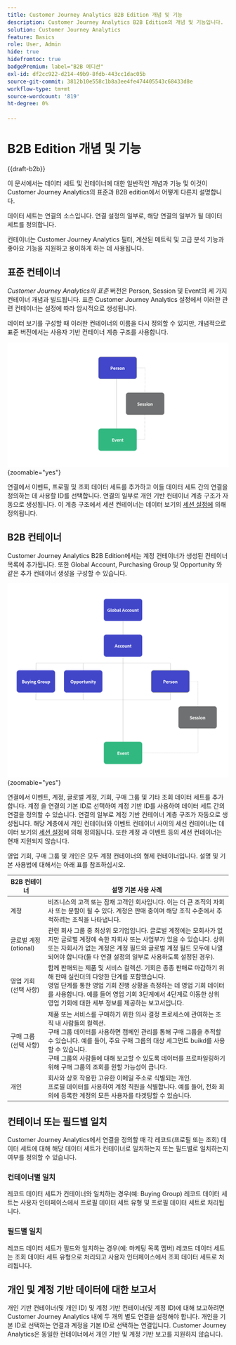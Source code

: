 ```yaml
---
title: Customer Journey Analytics B2B Edition 개념 및 기능
description: Customer Journey Analytics B2B Edition의 개념 및 기능입니다.
solution: Customer Journey Analytics
feature: Basics
role: User, Admin
hide: true
hidefromtoc: true
badgePremium: label="B2B 에디션"
exl-id: df2cc922-d214-49b9-8fdb-443cc1dac05b
source-git-commit: 3812b10e558c1b8a3ee4fe474405543c68433d8e
workflow-type: tm+mt
source-wordcount: '819'
ht-degree: 0%

---
```


# B2B Edition 개념 및 기능

{{draft-b2b}}

이 문서에서는 데이터 세트 및 컨테이너에 대한 일반적인 개념과 기능 및 이것이 Customer Journey Analytics의 표준과 B2B edition에서 어떻게 다른지 설명합니다.

데이터 세트는 연결의 소스입니다. 연결 설정의 일부로, 해당 연결의 일부가 될 데이터 세트를 정의합니다.

컨테이너는 Customer Journey Analytics 필터, 계산된 메트릭 및 고급 분석 기능과 좋아요 기능을 지원하고 용이하게 하는 데 사용됩니다.




## 표준 컨테이너

*Customer Journey Analytics의 표준* 버전은 Person, Session 및 Event의 세 가지 컨테이너 개념과 빌드됩니다. 표준 Customer Journey Analytics 설정에서 이러한 관련 컨테이너는 설정에 따라 암시적으로 생성됩니다.

데이터 보기를 구성할 때 이러한 컨테이너의 이름을 다시 정의할 수 있지만, 개념적으로 표준 버전에서는 사용자 기반 컨테이너 계층 구조를 사용합니다.

![B2C](assets/b2c-containers.svg){zoomable="yes"}

연결에서 이벤트, 프로필 및 조회 데이터 세트를 추가하고 이들 데이터 세트 간의 연결을 정의하는 데 사용할 ID를 선택합니다. 연결의 일부로 개인 기반 컨테이너 계층 구조가 자동으로 생성됩니다. 이 계층 구조에서 세션 컨테이너는 데이터 보기의 [세션 설정에](/help/data-views/session-settings.md) 의해 정의됩니다.


## B2B 컨테이너

Customer Journey Analytics B2B Edition에서는 계정 컨테이너가 생성된 컨테이너 목록에 추가됩니다.  또한 Global Account, Purchasing Group 및 Opportunity 와 같은 추가 컨테이너 생성을 구성할 수 있습니다.

![B2B](assets/b2b-containers.svg){zoomable="yes"}

연결에서 이벤트, 계정, 글로벌 계정, 기회, 구매 그룹 및 기타 조회 데이터 세트를 추가합니다. 계정 을 연결의 기본 ID로 선택하여 계정 기반 ID를 사용하여 데이터 세트 간의 연결을 정의할 수 있습니다. 연결의 일부로 계정 기반 컨테이너 계층 구조가 자동으로 생성됩니다. 해당 계층에서 개인 컨테이너와 이벤트 컨테이너 사이의 세션 컨테이너는 데이터 보기의 [세션 설정](/help/data-views/session-settings.md)에 의해 정의됩니다. 또한 계정 과 이벤트 등의 세션 컨테이너는 현재 지원되지 않습니다.

영업 기회, 구매 그룹 및 개인은 모두 계정 컨테이너의 형제 컨테이너입니다. 설명 및 기본 사용법에 대해서는 아래 표를 참조하십시오.

| B2B 컨테이너 | <br/>설명 기본 사용 사례 |
|---|---|
| 계정 | 비즈니스의 고객 또는 잠재 고객인 회사입니다. 이는 더 큰 조직의 자회사 또는 분할이 될 수 있다. 계정은 판매 중이며 해당 조직 수준에서 추적하려는 조직을 나타냅니다. |
| 글로벌 계정(otional) | 관련 회사 그룹 중 최상위 모기업입니다. 글로벌 계정에는 모회사가 없지만 글로벌 계정에 속한 자회사 또는 사업부가 있을 수 있습니다. 상위 또는 자회사가 없는 계정은 계정 필드와 글로벌 계정 필드 모두에 나열되어야 합니다(둘 다 연결 설정의 일부로 사용하도록 설정된 경우). |
| 영업 기회(선택 사항) | 함께 판매되는 제품 및 서비스 컬렉션. 기회은 종종 판매로 마감하기 위해 판매 실린더의 다양한 단계를 포함했습니다.<br>영업 단계를 통한 영업 기회 진행 상황을 측정하는 데 영업 기회 데이터를 사용합니다. 예를 들어 영업 기회 3단계에서 4단계로 이동한 상위 영업 기회에 대한 세부 정보를 제공하는 보고서입니다. |
| 구매 그룹(선택 사항) | 제품 또는 서비스를 구매하기 위한 의사 결정 프로세스에 관여하는 조직 내 사람들의 컬렉션. <br/>구매 그룹 데이터를 사용하면 캠페인 관리를 통해 구매 그룹을 추적할 수 있습니다. 예를 들어, 주요 구매 그룹의 대상 세그먼트 buikd를 사용할 수 있습니다.<br/> 구매 그룹의 사람들에 대해 보고할 수 있도록 데이터를 프로파일링하기 위해 구매 그룹의 조회를 원할 가능성이 큽니다. |
| 개인 | 회사와 상호 작용한 고유한 이메일 주소로 식별되는 개인. <br/>프로필 데이터를 사용하여 계정 직원을 식별합니다. 예를 들어, 전화 회의에 등록한 계정의 모든 사용자를 타겟팅할 수 있습니다. |


## 컨테이너 또는 필드별 일치

Customer Journey Analytics에서 연결을 정의할 때 각 레코드(프로필 또는 조회) 데이터 세트에 대해 해당 데이터 세트가 컨테이너로 일치하는지 또는 필드별로 일치하는지 여부를 정의할 수 있습니다.

### 컨테이너별 일치

레코드 데이터 세트가 컨테이너와 일치하는 경우(예: Buying Group) 레코드 데이터 세트는 사용자 인터페이스에서 프로필 데이터 세트 유형 및 프로필 데이터 세트로 처리됩니다.

### 필드별 일치

레코드 데이터 세트가 필드와 일치하는 경우(예: 마케팅 목록 멤버) 레코드 데이터 세트는 조회 데이터 세트 유형으로 처리되고 사용자 인터페이스에서 조회 데이터 세트로 처리됩니다.



## 개인 및 계정 기반 데이터에 대한 보고서

개인 기반 컨테이너(및 개인 ID) 및 계정 기반 컨테이너(및 계정 ID)에 대해 보고하려면 Customer Journey Analytics 내에 두 개의 별도 연결을 설정해야 합니다. 개인을 기본 ID로 선택하는 연결과 계정을 기본 ID로 선택하는 연결입니다. Customer Journey Analytics은 동일한 컨테이너에서 개인 기반 및 계정 기반 보고를 지원하지 않습니다.

